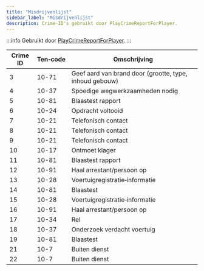 ```yaml
---
title: "Misdrijvenlijst"
sidebar_label: "Misdrijvenlijst"
description: Crime‑ID's gebruikt door PlayCrimeReportForPlayer.
---
```


:::info
Gebruikt door [PlayCrimeReportForPlayer](../functions/PlayCrimeReportForPlayer).
:::

| Crime ID | Ten‑code | Omschrijving |
| --- | --- | --- |
| 3 | 10-71 | Geef aard van brand door (grootte, type, inhoud gebouw) |
| 4 | 10-37 | Spoedige wegwerkzaamheden nodig |
| 5 | 10-81 | Blaastest rapport |
| 6 | 10-24 | Opdracht voltooid |
| 7 | 10-21 | Telefonisch contact |
| 8 | 10-21 | Telefonisch contact |
| 9 | 10-21 | Telefonisch contact |
| 10 | 10-17 | Ontmoet klager |
| 11 | 10-81 | Blaastest rapport |
| 12 | 10-91 | Haal arrestant/persoon op |
| 13 | 10-28 | Voertuigregistratie‑informatie |
| 14 | 10-81 | Blaastest |
| 15 | 10-28 | Voertuigregistratie‑informatie |
| 16 | 10-91 | Haal arrestant/persoon op |
| 17 | 10-34 | Rel |
| 18 | 10-37 | Onderzoek verdacht voertuig |
| 19 | 10-81 | Blaastest |
| 21 | 10-7 | Buiten dienst |
| 22 | 10-7 | Buiten dienst |


